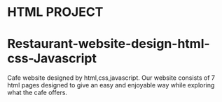 # HTML PROJECT
# Restaurant-website-design-html-css-Javascript
Cafe website designed by html,css,javascript.
Our website consists of 7 html pages designed to give an easy and
enjoyable way while exploring what the cafe offers.

